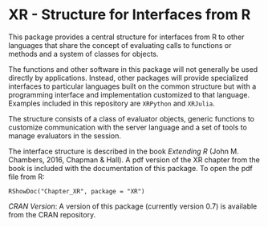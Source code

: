# XR - Structure for Interfaces from R

This package provides a central structure for interfaces from R to
other languages that share the concept of evaluating calls to
functions or methods and a system of classes for objects.

The functions and other software in this package will not generally be
used directly by applications. Instead, other packages will provide
specialized interfaces to particular languages built on the common
structure but with a programming interface and implementation
customized to that language.
Examples included in this repository are `XRPython` and `XRJulia`.

The structure consists of a class of evaluator objects, generic
functions to customize communication with the server language and a
set of tools to manage evaluators in the session.

The interface structure is described in the book
*Extending R* (John M. Chambers, 2016, Chapman & Hall).
A pdf version of the XR chapter from the book is included with the
documentation of this package.  To open the pdf file from R:

  `RShowDoc("Chapter_XR", package = "XR")`


*CRAN Version*: A version of this package (currently version 0.7) is
 available from the CRAN repository.

